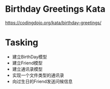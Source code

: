 # Birthday Greetings Kata 

https://codingdojo.org/kata/birthday-greetings/

# Tasking

* 建立BirthDay模型
* 建立Friend模型
* 建立通讯录模型
* 实现一个文件类型的通讯录
* 向过生日的Friend发送问候信息